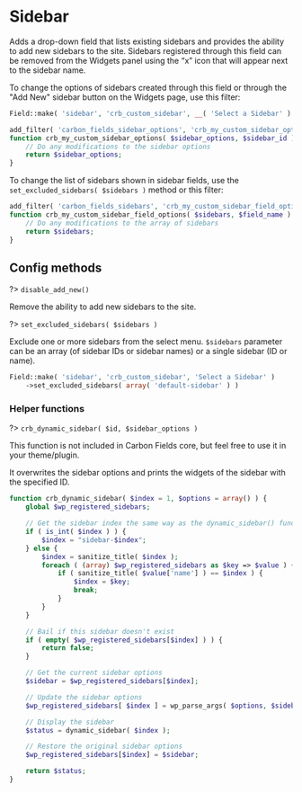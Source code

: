 # Sidebar

Adds a drop-down field that lists existing sidebars and provides the ability to add new sidebars to the site. Sidebars registered through this field can be removed from the Widgets panel using the “x” icon that will appear next to the sidebar name.

To change the options of sidebars created through this field or through the "Add New" sidebar button on the Widgets page, use this filter:

```php
Field::make( 'sidebar', 'crb_custom_sidebar', __( 'Select a Sidebar' ) )
```

```php
add_filter( 'carbon_fields_sidebar_options', 'crb_my_custom_sidebar_options' );
function crb_my_custom_sidebar_options( $sidebar_options, $sidebar_id ) {
    // Do any modifications to the sidebar options
    return $sidebar_options;
}
```

To change the list of sidebars shown in sidebar fields, use the `set_excluded_sidebars( $sidebars )` method or this filter:

```php
add_filter( 'carbon_fields_sidebars', 'crb_my_custom_sidebar_field_options' );
function crb_my_custom_sidebar_field_options( $sidebars, $field_name ) {
    // Do any modifications to the array of sidebars
    return $sidebars;
}
```

## Config methods

?> `disable_add_new()`

Remove the ability to add new sidebars to the site.

?> `set_excluded_sidebars( $sidebars )`

Exclude one or more sidebars from the select menu. `$sidebars` parameter can be an array (of sidebar IDs or sidebar names) or a single sidebar (ID or name).

```php
Field::make( 'sidebar', 'crb_custom_sidebar', 'Select a Sidebar' )
    ->set_excluded_sidebars( array( 'default-sidebar' ) )
```

### Helper functions

?> `crb_dynamic_sidebar( $id, $sidebar_options )`

This function is not included in Carbon Fields core, but feel free to use it in your theme/plugin.

It overwrites the sidebar options and prints the widgets of the sidebar with the specified ID.

```php
function crb_dynamic_sidebar( $index = 1, $options = array() ) {
    global $wp_registered_sidebars;

    // Get the sidebar index the same way as the dynamic_sidebar() function
    if ( is_int( $index ) ) {
        $index = "sidebar-$index";
    } else {
        $index = sanitize_title( $index );
        foreach ( (array) $wp_registered_sidebars as $key => $value ) {
            if ( sanitize_title( $value['name'] ) == $index ) {
                $index = $key;
                break;
            }
        }
    }

    // Bail if this sidebar doesn't exist
    if ( empty( $wp_registered_sidebars[$index] ) ) {
        return false;
    }

    // Get the current sidebar options
    $sidebar = $wp_registered_sidebars[$index];

    // Update the sidebar options
    $wp_registered_sidebars[ $index ] = wp_parse_args( $options, $sidebar );

    // Display the sidebar
    $status = dynamic_sidebar( $index );

    // Restore the original sidebar options
    $wp_registered_sidebars[$index] = $sidebar;

    return $status;
}
```